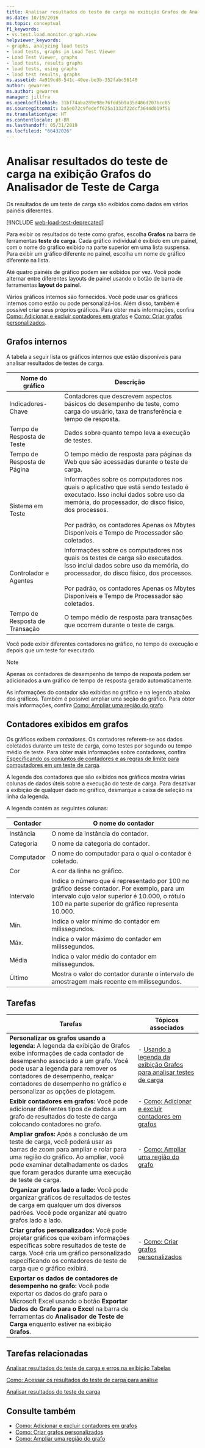```yaml
---
title: Analisar resultados do teste de carga na exibição Grafos do Analisador de Teste de Carga
ms.date: 10/19/2016
ms.topic: conceptual
f1_keywords:
- vs.test.load.monitor.graph.view
helpviewer_keywords:
- graphs, analyzing load tests
- load tests, graphs in Load Test Viewer
- Load Test Viewer, graphs
- load tests, results graphs
- load tests, using graphs
- load test results, graphs
ms.assetid: 4a919cd8-541c-40ee-be3b-352fabc56140
author: gewarren
ms.author: gewarren
manager: jillfra
ms.openlocfilehash: 31bf74aba289e98e76fdd5b9a35d486d207bcc05
ms.sourcegitcommit: ba5e072c9fedeff625a1332f22dcf3644d019f51
ms.translationtype: HT
ms.contentlocale: pt-BR
ms.lasthandoff: 05/31/2019
ms.locfileid: "66432026"
---
```

# <a name="analyze-load-test-results-in-the-graphs-view-of-the-load-test-analyzer"></a>Analisar resultados do teste de carga na exibição Grafos do Analisador de Teste de Carga

Os resultados de um teste de carga são exibidos como dados em vários painéis diferentes.

[!INCLUDE [web-load-test-deprecated](includes/web-load-test-deprecated.md)]

Para exibir os resultados do teste como grafos, escolha **Grafos** na barra de ferramentas **teste de carga**. Cada gráfico individual é exibido em um painel, com o nome do gráfico exibido na parte superior em uma lista suspensa. Para exibir um gráfico diferente no painel, escolha um nome de gráfico diferente na lista.

Até quatro painéis de gráfico podem ser exibidos por vez. Você pode alternar entre diferentes layouts de painel usando o botão de barra de ferramentas **layout do painel**.

Vários gráficos internos são fornecidos. Você pode usar os gráficos internos como estão ou pode personalizá-los. Além disso, também é possível criar seus próprios gráficos. Para obter mais informações, confira [Como: Adicionar e excluir contadores em grafos](../test/how-to-add-and-delete-counters-on-graphs-in-load-test-results.md) e [Como: Criar grafos personalizados](../test/how-to-create-custom-graphs-in-load-test-results.md).

## <a name="built-in-graphs"></a>Grafos internos

A tabela a seguir lista os gráficos internos que estão disponíveis para analisar resultados de testes de carga.

|Nome do gráfico|Descrição|
|-|-|
|Indicadores-Chave|Contadores que descrevem aspectos básicos do desempenho de teste, como carga do usuário, taxa de transferência e tempo de resposta.|
|Tempo de Resposta de Teste|Dados sobre quanto tempo leva a execução de testes.|
|Tempo de Resposta de Página|O tempo médio de resposta para páginas da Web que são acessadas durante o teste de carga.|
|Sistema em Teste|Informações sobre os computadores nos quais o aplicativo que está sendo testado é executado. Isso inclui dados sobre uso da memória, do processador, do disco físico, dos processos.<br /><br /> Por padrão, os contadores Apenas os Mbytes Disponíveis e Tempo de Processador são coletados.|
|Controlador e Agentes|Informações sobre os computadores nos quais os testes de carga são executados. Isso inclui dados sobre uso da memória, do processador, do disco físico, dos processos.<br /><br /> Por padrão, os contadores Apenas os Mbytes Disponíveis e Tempo de Processador são coletados.|
|Tempo de Resposta de Transação|O tempo médio de resposta para transações que ocorrem durante o teste de carga.|

 Você pode exibir diferentes contadores no gráfico, no tempo de execução e depois que um teste for executado.

> [!NOTE]
> Apenas os contadores de desempenho de tempo de resposta podem ser adicionados a um gráfico de tempo de resposta gerado automaticamente.

 As informações do contador são exibidas no gráfico e na legenda abaixo dos gráficos. Também é possível ampliar uma seção do gráfico. Para obter mais informações, confira [Como: Ampliar uma região do grafo](../test/how-to-zoom-in-on-a-region-of-the-graph-in-load-test-results.md).

## <a name="counters-displayed-in-graphs"></a>Contadores exibidos em grafos

 Os gráficos exibem *contadores*. Os contadores referem-se aos dados coletados durante um teste de carga, como testes por segundo ou tempo médio de teste. Para obter mais informações sobre contadores, confira [Especificando os conjuntos de contadores e as regras de limite para computadores em um teste de carga](../test/specify-counter-sets-and-threshold-rules-for-load-testing.md).

 A legenda dos contadores que são exibidos nos gráficos mostra várias colunas de dados úteis sobre a execução do teste de carga. Para desativar a exibição de qualquer dado no gráfico, desmarque a caixa de seleção na linha da legenda.

 A legenda contém as seguintes colunas:

|Contador|O nome do contador|
|-|-|
|Instância|O nome da instância do contador.|
|Categoria|O nome da categoria do contador.|
|Computador|O nome do computador para o qual o contador é coletado.|
|Cor|A cor da linha no gráfico.|
|Intervalo|Indica o número que é representado por 100 no gráfico desse contador. Por exemplo, para um intervalo cujo valor superior é 10.000, o rótulo 100 na parte superior do gráfico representa 10.000.|
|Mín.|Indica o valor mínimo do contador em milissegundos.|
|Máx.|Indica o valor máximo do contador em milissegundos.|
|Média|Indica o valor médio do contador em milissegundos.|
|Último|Mostra o valor do contador durante o intervalo de amostragem mais recente em milissegundos.|

## <a name="tasks"></a>Tarefas

|Tarefas|Tópicos associados|
|-|-|
|**Personalizar os grafos usando a legenda:** A legenda da exibição de Grafos exibe informações de cada contador de desempenho associado a um grafo. Você pode usar a legenda para remover os contadores de desempenho, realçar contadores de desempenho no gráfico e personalizar as opções de plotagem.|-   [Usando a legenda da exibição Grafos para analisar testes de carga](../test/use-the-graphs-view-legend-to-analyze-load-tests.md)|
|**Exibir contadores em grafos:** Você pode adicionar diferentes tipos de dados a um grafo de resultados do teste de carga colocando contadores no grafo.|-   [Como: Adicionar e excluir contadores em grafos](../test/how-to-add-and-delete-counters-on-graphs-in-load-test-results.md)|
|**Ampliar grafos:** Após a conclusão de um teste de carga, você poderá usar as barras de zoom para ampliar e rolar para uma região do gráfico. Ao ampliar, você pode examinar detalhadamente os dados que foram gerados durante uma execução de teste de carga.|-   [Como: Ampliar uma região do grafo](../test/how-to-zoom-in-on-a-region-of-the-graph-in-load-test-results.md)|
|**Organizar grafos lado a lado:** Você pode organizar gráficos de resultados de testes de carga em qualquer um dos diversos padrões. Você pode organizar até quatro grafos lado a lado.||
|**Criar grafos personalizados:** Você pode projetar gráficos que exibam informações específicas sobre resultados de teste de carga. Você cria um gráfico personalizado especificando os contadores de teste de carga que o gráfico exibirá.|-   [Como: Criar grafos personalizados](../test/how-to-create-custom-graphs-in-load-test-results.md)|
|**Exportar os dados de contadores de desempenho no grafo:** Você pode exportar os dados do grafo para o Microsoft Excel usando o botão **Exportar Dados do Grafo para o Excel** na barra de ferramentas do **Analisador de Teste de Carga** enquanto estiver na exibição **Grafos**.||

## <a name="related-tasks"></a>Tarefas relacionadas

 [Analisar resultados do teste de carga e erros na exibição Tabelas](../test/analyze-load-test-results-and-errors-in-the-tables-view.md)

 [Como: Acessar os resultados do teste de carga para análise](../test/how-to-access-load-test-results-for-analysis.md)

 [Analisar resultados do teste de carga](../test/analyze-load-test-results-using-the-load-test-analyzer.md)

## <a name="see-also"></a>Consulte também

- [Como: Adicionar e excluir contadores em grafos](../test/how-to-add-and-delete-counters-on-graphs-in-load-test-results.md)
- [Como: Criar grafos personalizados](../test/how-to-create-custom-graphs-in-load-test-results.md)
- [Como: Ampliar uma região do grafo](../test/how-to-zoom-in-on-a-region-of-the-graph-in-load-test-results.md)